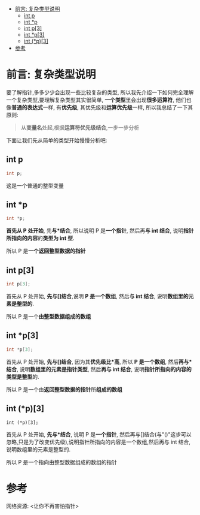 
<!-- @import "[TOC]" {cmd="toc" depthFrom=1 depthTo=6 orderedList=false} -->

<!-- code_chunk_output -->

- [前言: 复杂类型说明](#前言-复杂类型说明)
  - [int p](#int-p)
  - [int *p](#int-p-1)
  - [int p[3]](#int-p3)
  - [int *p[3]](#int-p3-1)
  - [int (*p)[3]](#int-p3-2)
- [参考](#参考)

<!-- /code_chunk_output -->

# 前言: 复杂类型说明

要了解指针,多多少少会出现一些比较复杂的类型, 所以我先介绍一下如何完全理解一个复杂类型,要理解复杂类型其实很简单, **一个类型**里会出现**很多运算符**, 他们也像**普通的表达式**一样, 有**优先级**, 其优先级和**运算优先级**一样, 所以我总结了一下其原则: 

>从**变量名**处起,根据**运算符优先级结合**,一步一步分析

下面让我们先从简单的类型开始慢慢分析吧:

## int p

```c
int p;
```

这是一个普通的整型变量

## int *p

```c
int *p;
```

**首先从 P 处开始**, 先**与\*结合**, 所以说明 P 是**一个指针**, 然后再**与 int 结合**, 说明**指针所指向的内容**的**类型为 int 型**. 

所以 P 是**一个返回整型数据的指针**

## int p[3]

```c
int p[3];
```

首先从 P 处开始, **先与[]结合**,说明 **P 是一个数组**, 然后**与 int 结合**, 说明**数组里的元素是整型的**.

所以 P 是一个**由整型数据组成的数组**

## int *p[3]

```c
int *p[3];
```

首先从 P 处开始, **先与[]结合**, 因为其**优先级比\*高**, 所以 **P 是一个数组**, 然后**再与\*结合**, 说明**数组里的元素是指针类型**, 然后**再与 int 结合**, 说明**指针所指向的内容的类型是整型**的.

所以 P 是一个由**返回整型数据的指针**所**组成的数组**

## int (*p)[3]

```
int (*p)[3];
```

首先从 P 处开始, **先与\*结合**, 说明 P 是**一个指针**, 然后再与[]结合(与"()"这步可以忽略,只是为了改变优先级),说明指针所指向的内容是一个数组,然后再与 int 结合,说明数组里的元素是整型的.

所以 P 是一个指向由整型数据组成的数组的指针





# 参考

网络资源: <让你不再害怕指针>